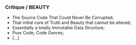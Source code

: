 ### Critique / BEAUTY
* The Source Code That Could Never Be Corrupted;
* That initial core of Truth and Beauty that cannot be altered;
* Essentially a totally Immutable Data Structure;
* Pure Code; Code Genres;
* [...]

